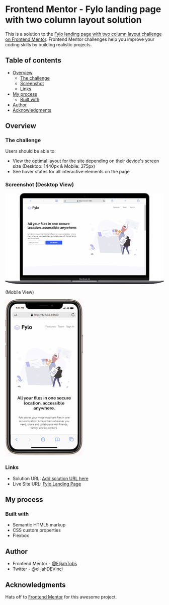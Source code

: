 # Frontend Mentor - Fylo landing page with two column layout solution

This is a solution to the [Fylo landing page with two column layout challenge on Frontend Mentor](https://www.frontendmentor.io/challenges/fylo-landing-page-with-two-column-layout-5ca5ef041e82137ec91a50f5). Frontend Mentor challenges help you improve your coding skills by building realistic projects. 

## Table of contents

- [Overview](#overview)
  - [The challenge](#the-challenge)
  - [Screenshot](#screenshot)
  - [Links](#links)
- [My process](#my-process)
  - [Built with](#built-with)
- [Author](#author)
- [Acknowledgments](#acknowledgments)


## Overview

### The challenge

Users should be able to:

- View the optimal layout for the site depending on their device's screen size (Desktop: 1440px & Mobile: 375px)
- See hover states for all interactive elements on the page

### Screenshot (Desktop View) 

![](./images/desktop.gif)



  (Mobile View)

![](./images/mobile.gif)


### Links

- Solution URL: [Add solution URL here](https://your-solution-url.com)
- Live Site URL: [Fylo Landing Page](https://raw.githack.com/ElijahTobs/fylo-landing-page/feature/index.html)

## My process

### Built with

- Semantic HTML5 markup
- CSS custom properties
- Flexbox




## Author

- Frontend Mentor - [@ElijahTobs](https://www.frontendmentor.io/profile/yourusername)
- Twitter - [@elijahDEVinci](https://www.twitter.com/elijahDEVinci)


## Acknowledgments

Hats off to [Frontend Mentor](https://www.frontendmentor.io) for this awesome project.


